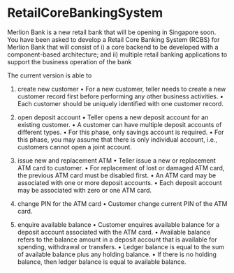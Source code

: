 # RetailCoreBankingSystem
Merlion Bank is a new retail bank that will be opening in Singapore soon. 
You have been asked to develop a Retail Core Banking System (RCBS) for Merlion Bank that will consist of 
i) a core backend to be developed with a component-based architecture; and 
ii) multiple retail banking applications to support the business operation of the bank

The current version is able to 
1) create new customer
• For a new customer, teller needs to create a new customer record first before performing any other business activities. 
• Each customer should be uniquely identified with one customer record.

2) open deposit account
• Teller opens a new deposit account for an existing customer.
• A customer can have multiple deposit accounts of different types.
• For this phase, only savings account is required.
• For this phase, you may assume that there is only individual account, i.e., customers cannot open a joint account.

3) issue new and replacement ATM
• Teller issue a new or replacement ATM card to customer.
• For replacement of lost or damaged ATM card, the previous ATM card must be disabled first.
• An ATM card may be associated with one or more deposit accounts.
• Each deposit account may be associated with zero or one ATM card.

4) change PIN for the ATM card 
• Customer change current PIN of the ATM card.

5) enquire available balance
• Customer enquires available balance for a deposit account associated with the ATM card.
• Available balance refers to the balance amount in a deposit account that is available for spending, withdrawal or transfers.
• Ledger balance is equal to the sum of available balance plus any holding balance.
• If there is no holding balance, then ledger balance is equal to available balance.
